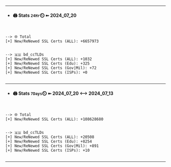 

---
- #### 🖨️ **Stats** `24Hr`⏲️ ➼ 2024_07_20
```console


--> 🌐 Total
[+] New/ReNewed SSL Certs (ALL): +6657973


--> 🇧🇩 bd_ccTLDs
[+] New/ReNewed SSL Certs (ALL): +1032
[+] New/ReNewed SSL Certs (Edu): +325
[+] New/ReNewed SSL Certs (Gov|Mil): +72
[+] New/ReNewed SSL Certs (ISPs): +0


```

---
- #### 🖨️ **Stats** `7Days`⏲️ ➼ 2024_07_20 <--> 2024_07_13
```console


--> 🌐 Total
[+] New/ReNewed SSL Certs (ALL): +108628680


--> 🇧🇩 bd_ccTLDs
[+] New/ReNewed SSL Certs (ALL): +20508
[+] New/ReNewed SSL Certs (Edu): +8254
[+] New/ReNewed SSL Certs (Gov|Mil): +891
[+] New/ReNewed SSL Certs (ISPs): +10


```

---

